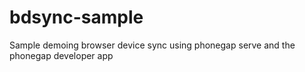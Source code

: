 # bdsync-sample
Sample demoing browser device sync using phonegap serve and the phonegap developer app
